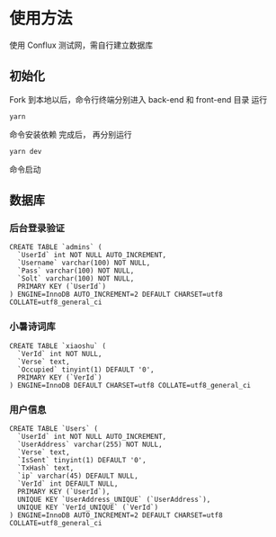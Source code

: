 # 使用方法
使用 Conflux 测试网，需自行建立数据库
## 初始化
Fork 到本地以后，命令行终端分别进入 back-end 和 front-end 目录
运行 
``` shell
yarn 
``` 
命令安装依赖
完成后， 再分别运行
```shell
yarn dev 
``` 
 命令启动
## 数据库
### 后台登录验证
``` 
CREATE TABLE `admins` (
  `UserId` int NOT NULL AUTO_INCREMENT,
  `Username` varchar(100) NOT NULL,
  `Pass` varchar(100) NOT NULL,
  `Solt` varchar(100) NOT NULL,
  PRIMARY KEY (`UserId`)
) ENGINE=InnoDB AUTO_INCREMENT=2 DEFAULT CHARSET=utf8 COLLATE=utf8_general_ci
```
### 小暑诗词库
```
CREATE TABLE `xiaoshu` (
  `VerId` int NOT NULL,
  `Verse` text,
  `Occupied` tinyint(1) DEFAULT '0',
  PRIMARY KEY (`VerId`)
) ENGINE=InnoDB DEFAULT CHARSET=utf8 COLLATE=utf8_general_ci
```

### 用户信息
```
CREATE TABLE `Users` (
  `UserId` int NOT NULL AUTO_INCREMENT,
  `UserAddress` varchar(255) NOT NULL,
  `Verse` text,
  `IsSent` tinyint(1) DEFAULT '0',
  `TxHash` text,
  `ip` varchar(45) DEFAULT NULL,
  `VerId` int DEFAULT NULL,
  PRIMARY KEY (`UserId`),
  UNIQUE KEY `UserAddress_UNIQUE` (`UserAddress`),
  UNIQUE KEY `VerId_UNIQUE` (`VerId`)
) ENGINE=InnoDB AUTO_INCREMENT=2 DEFAULT CHARSET=utf8 COLLATE=utf8_general_ci
```


